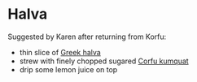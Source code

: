 # Halva

Suggested by Karen after returning from Korfu:

- thin slice of [Greek halva](https://en.wikipedia.org/wiki/Halva#Greece_and_Cyprus)
- strew with finely chopped sugared [Corfu kumquat](https://en.wikipedia.org/wiki/Kumquat#Cultivation_and_uses)
- drip some lemon juice on top

